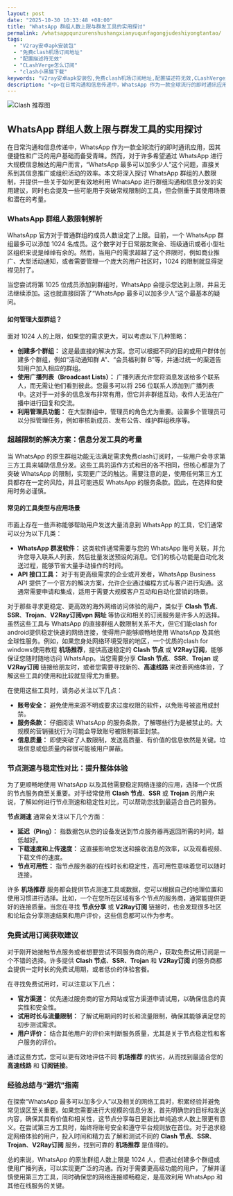 ```yaml
---
layout: post
date: "2025-10-30 10:33:48 +08:00"
title: "WhatsApp 群组人数上限与群发工具的实用探讨"
permalink: /whatsappqunzurenshushangxianyuqunfagongjudeshiyongtantao/
tags:
  - "V2ray安卓apk安装包"
  - "免费clash机场订阅地址"
  - "配置描述符无效"
  - "CLashVerge怎么订阅"
  - "clash小黑猫下载"
keywords: "V2ray安卓apk安装包,免费clash机场订阅地址,配置描述符无效,CLashVerge怎么订阅,clash小黑猫下载"
description: "<p>在日常沟通和信息传递中，WhatsApp 作为一款全球流行的即时通讯应用，因其便捷性和广泛的用户基础而备受青睐。然而，对于许多希望通过 WhatsApp 进行大规模信息触达的用户而言，“WhatsApp 最多可以加多少人”这个问题，直接关系到其信息推广或组织活动的效率。本文将深入探讨 WhatsApp 群组的人数限制，并提供一些关于如何更有效地利用 WhatsApp 进行群组沟通和信息分发的实用建议，同时也会提及一些可能用于突破常规限制的工具，但会侧重于其使用场景和潜在的考量。</p>"
---
```


![Clash 推荐图](https://clashjd.github.io/assets/img/小火箭节点购买.png)

## WhatsApp 群组人数上限与群发工具的实用探讨

<p>在日常沟通和信息传递中，WhatsApp 作为一款全球流行的即时通讯应用，因其便捷性和广泛的用户基础而备受青睐。然而，对于许多希望通过 WhatsApp 进行大规模信息触达的用户而言，“WhatsApp 最多可以加多少人”这个问题，直接关系到其信息推广或组织活动的效率。本文将深入探讨 WhatsApp 群组的人数限制，并提供一些关于如何更有效地利用 WhatsApp 进行群组沟通和信息分发的实用建议，同时也会提及一些可能用于突破常规限制的工具，但会侧重于其使用场景和潜在的考量。</p>
<h3>WhatsApp 群组人数限制解析</h3>
<p>WhatsApp 官方对于普通群组的成员人数设定了上限。目前，一个 WhatsApp 群组最多可以添加 1024 名成员。这个数字对于日常朋友聚会、班级通讯或者小型社区组织来说是绰绰有余的。然而，当用户的需求超越了这个界限时，例如商业推广、大型活动通知，或者需要管理一个庞大的用户社区时，1024 的限制就显得捉襟见肘了。</p>
<p>当您尝试将第 1025 位成员添加到群组时，WhatsApp 会提示您达到上限，并且无法继续添加。这也就直接回答了“WhatsApp 最多可以加多少人”这个最基本的疑问。</p>
<h4>如何管理大型群组？</h4>
<p>面对 1024 人的上限，如果您的需求更大，可以考虑以下几种策略：</p>
<ul>
<li><strong>创建多个群组：</strong> 这是最直接的解决方案。您可以根据不同的目的或用户群体创建多个群组，例如“活动通知群 A”、“会员福利群 B”等，并通过统一的渠道告知用户加入相应的群组。</li>
<li><strong>使用广播列表（Broadcast Lists）：</strong> 广播列表允许您将消息发送给多个联系人，而无需让他们看到彼此。您最多可以将 256 位联系人添加到广播列表中。这对于一对多的信息发布非常有用，但它并非群组互动，收件人无法在广播中进行回复和交流。</li>
<li><strong>利用管理员功能：</strong> 在大型群组中，管理员的角色尤为重要。设置多个管理员可以分担管理任务，例如审核新成员、发布公告、维护群组秩序等。</li>
</ul>
<h3>超越限制的解决方案：信息分发工具的考量</h3>
<p>当 WhatsApp 的原生群组功能无法满足需求免费clash订阅时，一些用户会寻求第三方工具来辅助信息分发。这些工具的运作方式和目的各不相同，但核心都是为了突破 WhatsApp 的限制，实现更广泛的触达。需要注意的是，使用任何第三方工具都存在一定的风险，并且可能违反 WhatsApp 的服务条款。因此，在选择和使用时务必谨慎。</p>
<h4>常见的工具类型与应用场景</h4>
<p>市面上存在一些声称能够帮助用户发送大量消息到 WhatsApp 的工具，它们通常可以分为以下几类：</p>
<ul>
<li><strong>WhatsApp 群发软件：</strong> 这类软件通常需要与您的 WhatsApp 账号关联，并允许您导入联系人列表，然后批量发送预设的消息。它们的核心功能是自动化发送过程，能够节省大量手动操作的时间。</li>
<li><strong>API 接口工具：</strong> 对于有更高级需求的企业或开发者，WhatsApp Business API 提供了一个官方的解决方案，允许企业通过编程方式与客户进行沟通。这通常需要申请和集成，适用于需要大规模客户互动和自动化营销的场景。</li>
</ul>
<p>对于那些寻求更稳定、更高效的海外网络访问体验的用户，类似于 <strong>Clash 节点</strong>、<strong>SSR</strong>、<strong>Trojan</strong>、<strong>V2Ray订阅vpn 网址</strong> 等协议和相关的订阅服务是许多人的选择。虽然这些工具与 WhatsApp 的直接群组人数限制关系不大，但它们能clash for android提供稳定快速的网络连接，使得用户能够顺畅地使用 WhatsApp 及其他全球性服务。例如，如果您身处网络环境受限的地区，一个优质的clash for windows使用教程 <strong>机场推荐</strong>，提供高速稳定的 <strong>Clash 节点</strong> 或 <strong>V2Ray订阅</strong>，能够保证您随时随地访问 WhatsApp。当您需要分享 <strong>Clash 节点</strong>、<strong>SSR</strong>、<strong>Trojan</strong> 或 <strong>V2Ray订阅</strong> 链接给朋友时，或者您需要寻找新的、<strong>高速线路</strong> 来改善网络体验，了解这些工具的使用和比较就显得尤为重要。</p>
<p>在使用这些工具时，请务必关注以下几点：</p>
<ul>
<li><strong>账号安全：</strong> 避免使用来源不明或要求过度权限的软件，以免账号被盗用或封禁。</li>
<li><strong>服务条款：</strong> 仔细阅读 WhatsApp 的服务条款，了解哪些行为是被禁止的。大规模的营销骚扰行为可能会导致账号被限制甚至封禁。</li>
<li><strong>信息质量：</strong> 即使突破了人数限制，发送高质量、有价值的信息依然是关键。垃圾信息或低质量内容很可能被用户屏蔽。</li>
</ul>
<h3>节点测速与稳定性对比：提升整体体验</h3>
<p>为了更顺畅地使用 WhatsApp 以及其他需要稳定网络连接的应用，选择一个优质的节点服务商至关重要。对于经常使用 <strong>Clash 节点</strong>、<strong>SSR</strong> 或 <strong>Trojan</strong> 的用户来说，了解如何进行节点测速和稳定性对比，可以帮助您找到最适合自己的服务。</p>
<p><strong>节点测速</strong> 通常会关注以下几个方面：</p>
<ul>
<li><strong>延迟（Ping）：</strong> 指数据包从您的设备发送到节点服务器再返回所需的时间，越低越好。</li>
<li><strong>下载速度和上传速度：</strong> 这直接影响您发送和接收消息的效率，以及观看视频、下载文件的速度。</li>
<li><strong>节点可用性：</strong> 指节点服务器的在线时长和稳定性，高可用性意味着您可以随时连接。</li>
</ul>
<p>许多 <strong>机场推荐</strong> 服务都会提供节点测速工具或数据，您可以根据自己的地理位置和使用习惯进行选择。比如，一个在您所在区域有多个节点的服务商，通常能提供更好的连接质量。当您在寻找 <strong>节点分享</strong> 或 <strong>V2Ray订阅</strong> 链接时，也会发现很多社区和论坛会分享测速结果和用户评价，这些信息都可以作为参考。</p>
<h3>免费试用订阅获取建议</h3>
<p>对于刚开始接触节点服务或者想要尝试不同服务商的用户，获取免费试用订阅是一个不错的选择。许多提供 <strong>Clash 节点</strong>、<strong>SSR</strong>、<strong>Trojan</strong> 和 <strong>V2Ray订阅</strong> 的服务商都会提供一定时长的免费试用期，或者低价的体验套餐。</p>
<p>在寻找免费试用时，可以注意以下几点：</p>
<ul>
<li><strong>官方渠道：</strong> 优先通过服务商的官方网站或官方渠道申请试用，以确保信息的真实性和安全性。</li>
<li><strong>试用时长与流量限制：</strong> 了解试用期间的时长和流量限制，确保其能够满足您的初步测试需求。</li>
<li><strong>用户评价：</strong> 结合其他用户的评价来判断服务质量，尤其是关于节点稳定性和客户服务的评价。</li>
</ul>
<p>通过这些方式，您可以更有效地评估不同 <strong>机场推荐</strong> 的优劣，从而找到最适合您的 <strong>高速线路</strong> 和 <strong>订阅链接</strong>。</p>
<h3>经验总结与“避坑”指南</h3>
<p>在探索“WhatsApp 最多可以加多少人”以及相关的网络工具时，积累经验并避免常见误区至关重要。如果您需要进行大规模的信息分发，首先明确您的目标和发送内容，确保其具有价值和相关性，这节点分享每日更新比单纯追求人数上限更有意义。在尝试第三方工具时，始终将账号安全和遵守平台规则放在首位。对于追求稳定网络体验的用户，投入时间和精力去了解和测试不同的 <strong>Clash 节点</strong>、<strong>SSR</strong>、<strong>Trojan</strong>、<strong>V2Ray订阅</strong> 服务，找到可靠的 <strong>机场推荐</strong> 是值得的。</p>
<p>总的来说，WhatsApp 的原生群组人数上限是 1024 人，但通过创建多个群组或使用广播列表，可以实现更广泛的沟通。而对于需要更高级功能的用户，了解并谨慎使用第三方工具，同时确保您的网络连接顺畅稳定，是高效利用 WhatsApp 和其他在线服务的关键。</p>